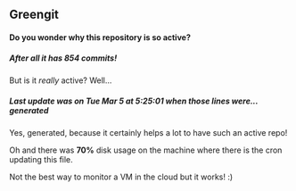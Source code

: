 ## Greengit

#### Do you wonder why this repository is so active?

##### After all it has 854 commits!

But is it *really* active? Well...

##### Last update was on Tue Mar 5 at 5:25:01 when those lines were... generated

Yes, generated, because it certainly helps a lot to have such an active repo!

Oh and there was **70%** disk usage on the machine
where there is the cron updating this file.

Not the best way to monitor a VM in the cloud but it works! :)
